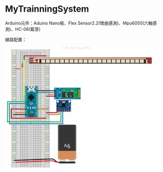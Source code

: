 # MyTrainningSystem

Arduino元件：Aduino Nano板、Flex Sensor2.2(彎曲感測)、Mpu6050(六軸感測)、HC-06(藍芽)


線路配置：

![image](https://github.com/percyku/pic/blob/master/%E7%B7%9A%E8%B7%AF%E9%85%8D%E7%BD%AE.png)
